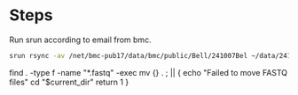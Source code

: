 # 

#

# Steps
Run srun according to email from bmc. 
```bash
srun rsync -av /net/bmc-pub17/data/bmc/public/Bell/241007Bel ~/data/241007Bel/
```

find . -type f -name "*.fastq" -exec mv {} . \; || {
        echo "Failed to move FASTQ files"
        cd "$current_dir"
        return 1
}
